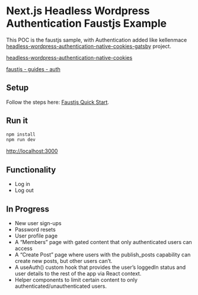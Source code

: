# Next.js Headless Wordpress Authentication Faustjs Example

This POC is the faustjs sample, with Authentication added like kellenmace [headless-wordpress-authentication-native-cookies-gatsby](https://github.com/kellenmace/headless-wordpress-authentication-native-cookies-gatsby) project.

[headless-wordpress-authentication-native-cookies](https://developers.wpengine.com/blog/headless-wordpress-authentication-native-cookies)

[faustjs - guides - auth](https://faustjs.org/docs/next/guides/auth)

## Setup

Follow the steps here: [Faustjs Quick Start](https://github.com/wpengine/faustjs#quick-start).

## Run it

```bash
npm install
npm run dev
```

[http://localhost:3000]()

## Functionality

- Log in
- Log out

## In Progress

- New user sign-ups
- Password resets
- User profile page
- A “Members” page with gated content that only authenticated users can access
- A “Create Post” page where users with the publish_posts capability can create new posts, but other users can’t.
- A useAuth() custom hook that provides the user’s loggedIn status and user details to the rest of the app via React context.
- Helper components to limit certain content to only authenticated/unauthenticated users.

